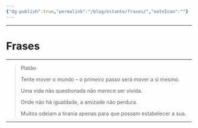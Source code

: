 ```yaml
---
{"dg-publish":true,"permalink":"/blog/estante/frases/","noteIcon":""}
---
```


---

# Frases

---

> Platão
>
> Tente mover o mundo – o primeiro passo será mover a si mesmo.
>
> Uma vida não questionada não merece ser vivida.
>
> Onde não há igualdade, a amizade não perdura.
>
> Muitos odeiam a tirania apenas para que possam estabelecer a sua.

---